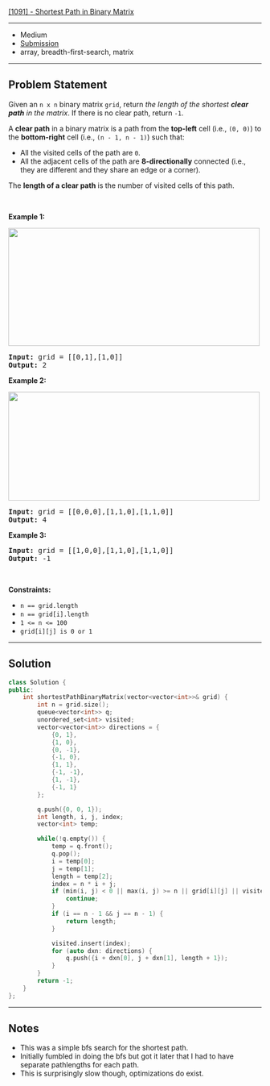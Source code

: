 [[1091] - Shortest Path in Binary Matrix](https://leetcode.com/problems/shortest-path-in-binary-matrix)

---

- Medium
- [Submission](https://leetcode.com/problems/shortest-path-in-binary-matrix/submissions/1005177434/)
- array, breadth-first-search, matrix

---

## Problem Statement

<p>Given an <code>n x n</code> binary matrix <code>grid</code>, return <em>the length of the shortest <strong>clear path</strong> in the matrix</em>. If there is no clear path, return <code>-1</code>.</p>

<p>A <strong>clear path</strong> in a binary matrix is a path from the <strong>top-left</strong> cell (i.e., <code>(0, 0)</code>) to the <strong>bottom-right</strong> cell (i.e., <code>(n - 1, n - 1)</code>) such that:</p>

<ul>
	<li>All the visited cells of the path are <code>0</code>.</li>
	<li>All the adjacent cells of the path are <strong>8-directionally</strong> connected (i.e., they are different and they share an edge or a corner).</li>
</ul>

<p>The <strong>length of a clear path</strong> is the number of visited cells of this path.</p>

<p>&nbsp;</p>
<p><strong class="example">Example 1:</strong></p>
<img alt="" src="https://assets.leetcode.com/uploads/2021/02/18/example1_1.png" style="width: 500px; height: 234px;" />
<pre>
<strong>Input:</strong> grid = [[0,1],[1,0]]
<strong>Output:</strong> 2
</pre>

<p><strong class="example">Example 2:</strong></p>
<img alt="" src="https://assets.leetcode.com/uploads/2021/02/18/example2_1.png" style="height: 216px; width: 500px;" />
<pre>
<strong>Input:</strong> grid = [[0,0,0],[1,1,0],[1,1,0]]
<strong>Output:</strong> 4
</pre>

<p><strong class="example">Example 3:</strong></p>

<pre>
<strong>Input:</strong> grid = [[1,0,0],[1,1,0],[1,1,0]]
<strong>Output:</strong> -1
</pre>

<p>&nbsp;</p>
<p><strong>Constraints:</strong></p>

<ul>
	<li><code>n == grid.length</code></li>
	<li><code>n == grid[i].length</code></li>
	<li><code>1 &lt;= n &lt;= 100</code></li>
	<li><code>grid[i][j] is 0 or 1</code></li>
</ul>


---

## Solution

```cpp
class Solution {
public:
    int shortestPathBinaryMatrix(vector<vector<int>>& grid) {
        int n = grid.size();
        queue<vector<int>> q;
        unordered_set<int> visited;
        vector<vector<int>> directions = {
            {0, 1},
            {1, 0},
            {0, -1},
            {-1, 0},
            {1, 1},
            {-1, -1},
            {1, -1},
            {-1, 1}
        };

        q.push({0, 0, 1});
        int length, i, j, index;
        vector<int> temp;

        while(!q.empty()) {
            temp = q.front();
            q.pop();
            i = temp[0];
            j = temp[1];
            length = temp[2];
            index = n * i + j;
            if (min(i, j) < 0 || max(i, j) >= n || grid[i][j] || visited.find(index) != visited.end()) {
                continue;
            }
            if (i == n - 1 && j == n - 1) {
                return length;
            }

            visited.insert(index);
            for (auto dxn: directions) {
                q.push({i + dxn[0], j + dxn[1], length + 1});
            }
        }
        return -1;
    }
};
```

---

## Notes

- This was a simple bfs search for the shortest path.
- Initially fumbled in doing the bfs but got it later that I had to have separate pathlengths for each path.
- This is surprisingly slow though, optimizations do exist.

